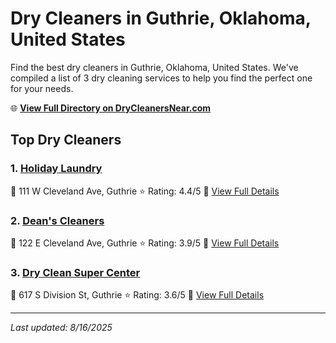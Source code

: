 # Dry Cleaners in Guthrie, Oklahoma, United States

Find the best dry cleaners in Guthrie, Oklahoma, United States. We've compiled a list of 3 dry cleaning services to help you find the perfect one for your needs.

🌐 **[View Full Directory on DryCleanersNear.com](https://drycleanersnear.com/city/US/Oklahoma/Guthrie)**

## Top Dry Cleaners

### 1. [Holiday Laundry](https://drycleanersnear.com/dryCleaner/686c7baa4f42799737d40e27/holiday-laundry)
📍 111 W Cleveland Ave, Guthrie
⭐ Rating: 4.4/5
🔗 [View Full Details](https://drycleanersnear.com/dryCleaner/686c7baa4f42799737d40e27/holiday-laundry)

### 2. [Dean's Cleaners](https://drycleanersnear.com/dryCleaner/686c7ba84f42799737d40dea/dean-s-cleaners)
📍 122 E Cleveland Ave, Guthrie
⭐ Rating: 3.9/5
🔗 [View Full Details](https://drycleanersnear.com/dryCleaner/686c7ba84f42799737d40dea/dean-s-cleaners)

### 3. [Dry Clean Super Center](https://drycleanersnear.com/dryCleaner/686c7ba64f42799737d40dac/dry-clean-super-center)
📍 617 S Division St, Guthrie
⭐ Rating: 3.6/5
🔗 [View Full Details](https://drycleanersnear.com/dryCleaner/686c7ba64f42799737d40dac/dry-clean-super-center)


---

*Last updated: 8/16/2025*
